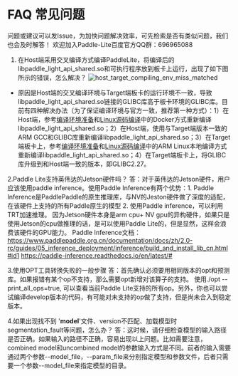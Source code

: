 # FAQ 常见问题

问题或建议可以发Issue，为加快问题解决效率，可先检索是否有类似问题，我们也会及时解答！
欢迎加入Paddle-Lite百度官方QQ群：696965088

1. 在Host端采用交叉编译方式编译PaddleLite，将编译后的libpaddle_light_api_shared.so和可执行程序放到板卡上运行，出现了如下图所示的错误，怎么解决？ 
![host_target_compiling_env_miss_matched](https://user-images.githubusercontent.com/9973393/75761527-31b8b700-5d74-11ea-8a9a-0bc0253ee003.png)
- 原因是Host端的交叉编译环境与Target端板卡的运行环境不一致，导致libpaddle_light_api_shared.so链接的GLIBC库高于板卡环境的GLIBC库。目前有四种解决办法（为了保证编译环境与官方一致，推荐第一种方式）：1）在Host端，参考[编译环境准备](../source_compile/compile_env)和[Linux源码编译](../source_compile/compile_linux)中的Docker方式重新编译libpaddle_light_api_shared.so；2）在Host端，使用与Target端版本一致的ARM GCC和GLIBC库重新编译libpaddle_light_api_shared.so；3）在Target端板卡上，参考[编译环境准备](../source_compile/compile_env)和[Linux源码编译](../source_compile/compile_linux)中的ARM Linux本地编译方式重新编译libpaddle_light_api_shared.so；4）在Target端板卡上，将GLIBC库升级到和Host端一致的版本，即GLIBC2.27。

2.Paddle Lite支持英伟达的Jetson硬件吗？
答：对于英伟达的Jetson硬件，用户应该使用paddle inference。使用Paddle Inference有两个优势：1. Paddle Inference是PaddlePaddle的原生推理库，与NV的Jeston硬件做了深度的适配，在该硬件上支持的所有Paddle原生的模型 2. 使用Paddle inference，可以利用TRT加速推理。 因为Jetson硬件本身是arm cpu+ NV gpu的异构硬件，如果只是使用Jetson的cpu做推理的话，是可以使用Paddle Lite的，但是显然，这样会浪费该硬件的GPU能力。
Paddle Inference文档：
https://www.paddlepaddle.org.cn/documentation/docs/zh/2.0-rc/guides/05_inference_deployment/inference/build_and_install_lib_cn.html#id1
https://paddle-inference.readthedocs.io/en/latest/#

3.使用OPT工具转换失败的一般步骤
答：首先确认必须要用相同版本的opt和预测库。如果报错有某个op不支持，那么需要opt新增对该算子的支持。 使用./opt --print_all_ops=true, 可以查看当前Paddle Lite支持的所有op。另外，你也可以尝试编译develop版本的代码，有可能对未支持的op做了支持，但是尚未合入到稳定版本。

4.如果出现找不到 '__model__'文件、version不匹配、加载模型时segmentation_fault等问题，怎么办？
答：这时候，请仔细检查模型的输入路径是否正确。如果输入的路径不正确，容易出现以上问题。比如需要注意，combined model和uncombined model的参数输入方式是不同。前者的输入需要通过两个参数--model_file，--param_file来分别指定模型和参数文件，后者只需要一个参数--model_file来指定模型的目录。
